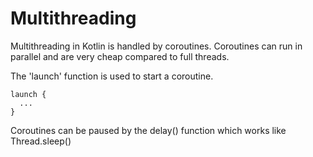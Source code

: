 # Multithreading


Multithreading in Kotlin is handled by coroutines. Coroutines can run in parallel and are very cheap compared to full threads.


The 'launch' function is used to start a coroutine. 


```
launch {
  ...
}
```


Coroutines can be paused by the delay() function which works like Thread.sleep()





